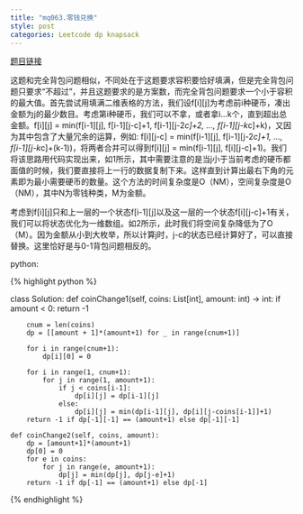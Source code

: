 ```yaml
---
title: "mq063.零钱兑换"
style: post
categories: Leetcode dp knapsack
---
```


[题目链接](https://leetcode-cn.com/problems/coin-change/)

这题和完全背包问题相似，不同处在于这题要求容积要恰好填满，但是完全背包问题只要求“不超过”，并且这题要求的是方案数，而完全背包问题要求一个小于容积的最大值。首先尝试用填满二维表格的方法，我们设f[i][j]为考虑前i种硬币，凑出金额为j的最少数目。考虑第i种硬币，我们可以不拿，或者拿i...k个，直到超出总金额。f[i][j] = min(f[i-1][j], f[i-1][j-c]+1, f[i-1][j-2*c]+2, ..., f[i-1][j-k*c]+k)，又因为其中包含了大量冗余的运算，例如: f[i][j-c] = min(f[i-1][j], f[i-1][j-2*c]+1, ..., f[i-1][j-k*c]+(k-1))，将两者合并可以得到f[i][j] = min(f[i-1][j], f[i][j-c]+1)。我们将该思路用代码实现出来，如1所示，其中需要注意的是当j小于当前考虑的硬币都面值的时候，我们要直接将上一行的数据复制下来。这样直到计算出最右下角的元素即为最小需要硬币的数量。这个方法的时间复杂度是O（NM），空间复杂度是O（NM），其中N为零钱种类，M为金额。

考虑到f[i][j]只和上一层的一个状态f[i-1][j]以及这一层的一个状态f[i][j-c]+1有关，我们可以将状态优化为一维数组。如2所示，此时我们将空间复杂降低为了O（M）。因为金额从小到大枚举，所以计算j时，j-c的状态已经计算好了，可以直接替换。这里恰好是与0-1背包问题相反的。

python:

{% highlight python %}

class Solution:
    def coinChange1(self, coins: List[int], amount: int) -> int:
        if amount < 0:
            return -1

        cnum = len(coins)
        dp = [[amount + 1]*(amount+1) for _ in range(cnum+1)]

        for i in range(cnum+1):
            dp[i][0] = 0
        
        for i in range(1, cnum+1):
            for j in range(1, amount+1):
                if j < coins[i-1]:
                    dp[i][j] = dp[i-1][j]
                else:
                    dp[i][j] = min(dp[i-1][j], dp[i][j-coins[i-1]]+1)
        return -1 if dp[-1][-1] == (amount+1) else dp[-1][-1]
				
    def coinChange2(self, coins, amount):
        dp = [amount+1]*(amount+1)
        dp[0] = 0
        for e in coins:
            for j in range(e, amount+1):
                dp[j] = min(dp[j], dp[j-e]+1)
        return -1 if dp[-1] == (amount+1) else dp[-1]
{% endhighlight %}

